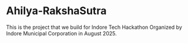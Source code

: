# Ahilya-RakshaSutra
This is the project that we build for Indore Tech Hackathon Organized by Indore Municipal Corporation in August 2025.
